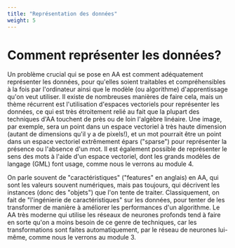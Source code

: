 ```yaml
---
title: "Représentation des données"
weight: 5
---
```


# Comment représenter les données?

Un problème crucial qui se pose en AA est comment adéquatement
représenter les données, pour qu'elles soient traitables et
compréhensibles à la fois par l'ordinateur ainsi que le modèle (ou
algorithme) d'apprentissage qu'on veut utiliser. Il existe de
nombreuses manières de faire cela, mais un thème récurrent est
l'utilisation d'espaces vectoriels pour représenter les données, ce
qui est très étroitement relié au fait que la plupart des techniques
d'AA touchent de près ou de loin l'algèbre linéaire. Une image, par
exemple, sera un point dans un espace vectoriel à très haute dimension
(autant de dimensions qu'il y a de pixels!), et un mot pourrait être
un point dans un espace vectoriel extrêmement épars ("sparse") pour
représenter la présence ou l'absence d'un mot. Il est également
possible de représenter le sens des mots à l'aide d'un espace
vectoriel, dont les grands modèles de langage (GML) font usage, comme
nous le verrons au module 4.

On parle souvent de "caractéristiques" ("features" en anglais) en AA,
qui sont les valeurs souvent numériques, mais pas toujours, qui
décrivent les instances (donc des "objets") que l'on tente de traiter.
Classiquement, on fait de "l'ingénierie de caractéristiques" sur les
données, pour tenter de les transformer de manière à améliorer les
performances d'un algorithme. Le AA très moderne qui utilise les
réseaux de neurones profonds tend à faire en sorte qu'on a moins
besoin de ce genre de techniques, car les transformations sont faites
automatiquement, par le réseau de neurones lui-même, comme nous le
verrons au module 3.

